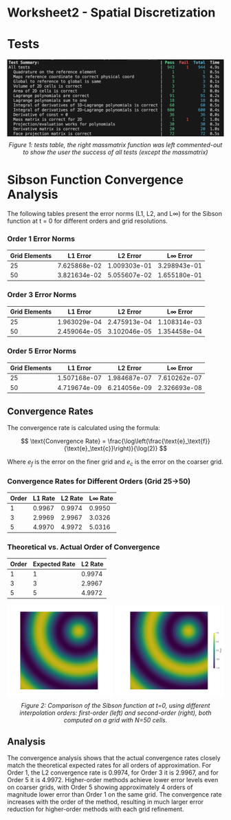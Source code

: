 # Worksheet2 - Spatial Discretization

# Tests
<div style="text-align: center;">
  <img src="images/passed_tests.png" width="800"/>
  <p style="margin-top: 8px; font-style: italic;">Figure 1: tests table, the right massmatrix function was left commented-out to show the user the success of all tests (except the massmatrix)</p>
</div>

# Sibson Function Convergence Analysis

The following tables present the error norms (L1, L2, and L∞) for the Sibson function at t = 0 for different orders and grid resolutions.

### Order 1 Error Norms

| Grid Elements | L1 Error | L2 Error | L∞ Error |
|---------------|----------|----------|----------|
| 25            | 7.625868e-02 | 1.009303e-01 | 3.298943e-01 |
| 50            | 3.821634e-02 | 5.055607e-02 | 1.655180e-01 |


### Order 3 Error Norms

| Grid Elements | L1 Error | L2 Error | L∞ Error |
|---------------|----------|----------|----------|
| 25            | 1.963029e-04 | 2.475913e-04 | 1.108314e-03 |
| 50            | 2.459064e-05 | 3.102046e-05 | 1.354458e-04 |

### Order 5 Error Norms

| Grid Elements | L1 Error | L2 Error | L∞ Error |
|---------------|----------|----------|----------|
| 25            |1.507168e-07  |  1.984687e-07  |  7.610262e-07|
| 50            |4.719674e-09  | 6.214056e-09  |  2.326693e-08|

## Convergence Rates

The convergence rate is calculated using the formula:

$$
\text{Convergence Rate} = \frac{\log\left(\frac{\text{e}_\text{f}}{\text{e}_\text{c}}\right)}{\log(2)}
$$


Where $e_{f}$ is the error on the finer grid and $e_{c}$ is the error on the coarser grid.

### Convergence Rates for Different Orders (Grid 25->50)

| Order | L1 Rate | L2 Rate | L∞ Rate |
|-------|---------|---------|---------|
| 1     | 0.9967  | 0.9974  | 0.9950  |
| 3     | 2.9969  | 2.9967  | 3.0326  |
| 5     | 4.9970  | 4.9972  | 5.0316  |

### Theoretical vs. Actual Order of Convergence

| Order | Expected Rate | L2 Rate |
|-------|---------------|---------|
| 1     | 1             | 0.9974  |
| 3     | 3             | 2.9967  |
| 5     | 5             | 4.9972  |


<div style="text-align: center;">
  <img src="images/sibson_order1-2_50.png" width="1200"/>
  <p style="margin-top: 8px; font-style: italic;">Figure 2: Comparison of the Sibson function at t=0, using different interpolation orders: first-order (left) and second-order (right), both computed on a grid with N=50 cells.</p>
</div>

## Analysis

The convergence analysis shows that the actual convergence rates closely match the theoretical expected rates for all orders of approximation. For Order 1, the L2 convergence rate is 0.9974, for Order 3 it is 2.9967, and for Order 5 it is 4.9972. Higher-order methods achieve lower error levels even on coarser grids, with Order 5 showing approximately 4 orders of magnitude lower error than Order 1 on the same grid. The convergence rate increases with the order of the method, resulting in much larger error reduction for higher-order methods with each grid refinement.

